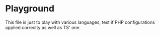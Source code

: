 # Playground

This file is just to play with various languages, test if PHP configurations applied correclty as well as TS' one.
